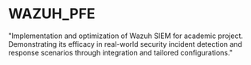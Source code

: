 # WAZUH_PFE
"Implementation and optimization of Wazuh SIEM for academic project. Demonstrating its efficacy in real-world security incident detection and response scenarios through integration and tailored configurations."
